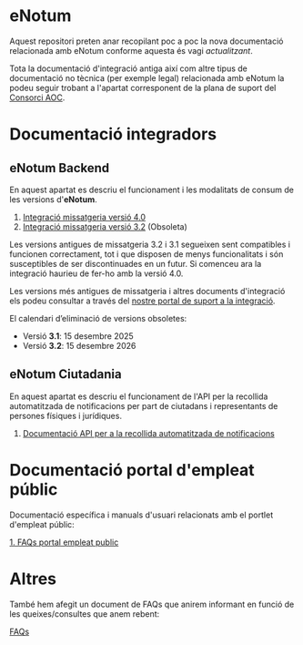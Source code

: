# eNotum
Aquest repositori preten anar recopilant poc a poc la nova documentació relacionada amb eNotum conforme aquesta és vagi *actualitzant*.

Tota la documentació d'integració antiga així com altre tipus de documentació no tècnica (per exemple legal) relacionada amb eNotum la podeu seguir trobant a l'apartat corresponent de la plana de suport del [Consorci AOC](https://suport-enotum.aoc.cat/hc/ca).

# Documentació integradors 

## eNotum Backend

En aquest apartat es descriu el funcionament i les modalitats de consum de les versions d'**eNotum**.

1. [Integració missatgeria versió 4.0](/missatgeria/4.0/README.md)
1. [Integració missatgeria versió 3.2](/missatgeria/3.2/README.md) (Obsoleta)

Les versions antigues de missatgeria 3.2 i 3.1 segueixen sent compatibles i funcionen correctament, tot i que disposen de menys funcionalitats i són susceptibles de ser discontinuades en un futur. Si comenceu ara la integració haurieu de fer-ho amb la versió 4.0.

Les versions més antigues de missatgeria i altres documents d'integració els podeu consultar  a través del [nostre portal de suport a la integració](https://suport-enotum.aoc.cat/hc/ca/sections/4412319169553-Integraci%C3%B3).

El calendari d’eliminació de versions obsoletes:
* Versió **3.1**: 15 desembre 2025
* Versió **3.2**: 15 desembre 2026

## eNotum Ciutadania

En aquest apartat es descriu el funcionament de l'API per la recollida automatitzada de notificacions per part de ciutadans i representants de persones físiques i jurídiques.

1. [Documentació API per a la recollida automatitzada de notificacions](/portalCiutadania/README.md)


# Documentació portal d'empleat públic

Documentació específica i manuals d'usuari relacionats amb el portlet d'empleat públic:

[1. FAQs portal empleat public](/empleatPublic/FAQs.md)

# Altres

També hem afegit un document de FAQs que anirem informant en funció de les queixes/consultes que anem rebent:

[FAQs](/guiesUsuaris/FAQs.md)

